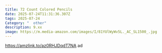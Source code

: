```yaml
---
title: 72 Count Colored Pencils
date: 2025-07-24T11:31:36.307Z
tags: 2025-07-24
Category: "  other"
description: 9.xx
image: https://m.media-amazon.com/images/I/81YUlWyWv5L._AC_SL1500_.jpg
---
```

https://amzlink.to/az0RHJDqdT7NA ad